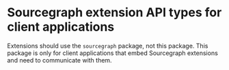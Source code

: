 # Sourcegraph extension API types for client applications

Extensions should use the `sourcegraph` package, not this package. This package is only for client applications
that embed Sourcegraph extensions and need to communicate with them.
